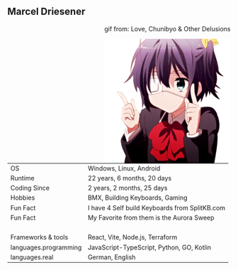 
## Marcel Driesener

<p align="right">gif from: Love, Chunibyo & Other Delusions</p>
<img align="right" height="280" src="assets/Rikka.gif" alt="Rikka Takanashi 'dance'" />

|                       |                                                                                                      |
| --------------------- | ---------------------------------------------------------------------------------------------------- |
| OS                    | Windows, Linux, Android                                                                              |
| Runtime               | 22 years, 6 months, 20 days                   |
| Coding Since          | 2 years, 2 months, 25 days |
| Hobbies               | BMX, Building Keyboards, Gaming                                                                      |
| Fun Fact              | I have 4 Self build Keyboards from SplitKB.com                                                       |
| Fun Fact              | My Favorite from them is the Aurora Sweep                                                            |
| ‎                      | ‎                                                                                                     |
| Frameworks & tools    | React, Vite, Node.js, Terraform                                                                      |
| languages.programming | JavaScript-TypeScript, Python, GO, Kotlin                                                            |
| languages.real        | German, English                                                                                      |

